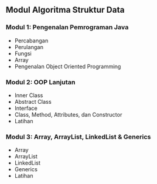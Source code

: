 ## Modul Algoritma Struktur Data

### Modul 1: Pengenalan Pemrograman Java
- Percabangan
- Perulangan
- Fungsi
- Array
- Pengenalan Object Oriented Programming
### Modul 2: OOP Lanjutan
- Inner Class
- Abstract Class
- Interface
- Class, Method, Attributes, dan Constructor
- Latihan
### Modul 3: Array, ArrayList, LinkedList & Generics
- Array
- ArrayList
- LinkedList
- Generics
- Latihan


